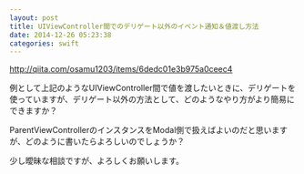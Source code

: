 ```yaml
---
layout: post
title: UIViewController間でのデリゲート以外のイベント通知＆値渡し方法
date: 2014-12-26 05:23:38
categories: swift
---
```

<!-- {% raw %} -->
<p><a href="http://qiita.com/osamu1203/items/6dedc01e3b975a0ceec4" rel="nofollow">http://qiita.com/osamu1203/items/6dedc01e3b975a0ceec4</a></p>

<p>例として上記のようなUIViewController間で値を渡したいときに、デリゲートを使っていますが、デリゲート以外の方法として、どのようなやり方がより簡易にできますか？</p>

<p>ParentViewControllerのインスタンスをModal側で扱えばよいのだと思いますが、どのように書いたらよろしいのでしょうか？</p>

<p>少し曖昧な相談ですが、よろしくお願いします。</p>
<!-- {% endraw %} -->
